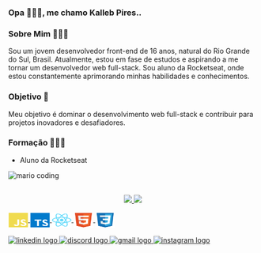 ### Opa 🙋🏽‍♂, me chamo Kalleb Pires..

### Sobre Mim 👨🏽‍💻

Sou um jovem desenvolvedor front-end de 16 anos, natural do Rio Grande do Sul, Brasil. Atualmente, estou em fase de estudos e aspirando a me tornar um desenvolvedor web full-stack. Sou aluno da Rocketseat, onde estou constantemente aprimorando minhas habilidades e conhecimentos.

### Objetivo 🎯

Meu objetivo é dominar o desenvolvimento web full-stack e contribuir para projetos inovadores e desafiadores.

### Formação 👨🏾‍🎓

- Aluno da Rocketseat


![mario coding](https://i.imgur.com/1ZvVkDc.gif)
<br>
<br>

<div align="center">
  <a href="https://github.com/KallebPires">
  <img height="180em" src="https://github-readme-stats.vercel.app/api?username=KallebPires&show_icons=true&theme=dark&include_all_commits=true&count_private=true"/>
  <img height="180em" src="https://github-readme-stats.vercel.app/api/top-langs/?username=KallebPires&layout=compact&langs_count=7&theme=dark"/>
</div>

<div style="display: inline_block"><br>
  <img align="center" alt="kalleb-Js" height="30" width="40" src="https://raw.githubusercontent.com/devicons/devicon/master/icons/javascript/javascript-plain.svg">
  <img align="center" alt="kalleb-Ts" height="30" width="40" src="https://raw.githubusercontent.com/devicons/devicon/master/icons/typescript/typescript-plain.svg">
  <img align="center" alt="kalleb-React" height="30" width="40" src="https://raw.githubusercontent.com/devicons/devicon/master/icons/react/react-original.svg">
  <img align="center" alt="kalleb-HTML" height="30" width="40" src="https://raw.githubusercontent.com/devicons/devicon/master/icons/html5/html5-original.svg">
  <img align="center" alt="kalleb-CSS" height="30" width="40" src="https://raw.githubusercontent.com/devicons/devicon/master/icons/css3/css3-original.svg">
  </div>
 <br>
  <div align="left">
      <a href="https://www.linkedin.com/in/kalleb-pires-6ab644258/"   target="_blank" >
        <img src="https://raw.githubusercontent.com/maurodesouza/profile-readme-generator/master/src/assets/icons/social/linkedin/default.svg" width="40" height="30" alt="linkedin logo"  />
      </a>
    <a href="https://discord.gg/WTYZ3KV3zP"   target="_blank">
        <img src="https://raw.githubusercontent.com/maurodesouza/profile-readme-generator/master/src/assets/icons/social/discord/default.svg" width="40" height="30" alt="discord logo"  />
    </a>
      <a href="mailto:kpiresdev@gmail.com"   target="_blank">
        <img src="https://raw.githubusercontent.com/maurodesouza/profile-readme-generator/master/src/assets/icons/social/gmail/default.svg" width="40" height="30" alt="gmail logo"  />
      </a>
     <a href="https://www.instagram.com/_kallebpires/"   target="_blank">
        <img src="https://raw.githubusercontent.com/maurodesouza/profile-readme-generator/master/src/assets/icons/social/instagram/default.svg"   width="40" height="30" alt="instagram logo"  />
     </a>
    </div>

    
